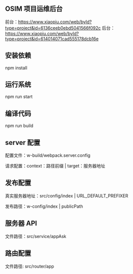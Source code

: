 ## OSIM 项目运维后台
前台：https://www.xiaopiu.com/web/byId?type=project&id=6136ceeb0ebd5041566f092c
后台：https://www.xiaopiu.com/web/byId?type=project&id=614014071cad555178dcb16e

## 安装依赖

npm install

## 运行系统

npm run start

## 编译代码

npm run build

## server 配置

配置文件：w-build/webpack.server.config

请求配置：context：路径前缀 | target：服务器地址

## 发布配置

真实服务器地址：src/config/index | URL_DEFAULT_PREFIXER

发布路径：w-config/index | publicPath

## 服务器 API

文件路径：src/service/appAsk

## 路由配置

文件路径: src/router/app
